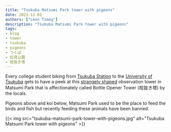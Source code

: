 ```yaml
---
title: "Tsukuba Matsumi Park tower with pigeons"
date: 2021-12-01
authors: ["Leon Timog"]
description: "Tsukuba Matsumi Park tower with pigeons"
tags:
- blog
- tower
- tsukuba
- pigeons
- つくば
- 松見公園
- 栓抜き塔
---
```

Every college student biking from [Tsukuba Station](https://en.wikipedia.org/wiki/Tsukuba_Station) to the [University of Tsukuba](https://www.tsukuba.ac.jp/en/) gets to have a peek at this [strangely shaped](https://dailyportalz.jp/b/cs/mitekite/detail/080219057745/1.htm) observation tower in Matsumi Park that is affectionately called Bottle Opener Tower (栓抜き塔) by the locals.

Pigeons above and koi below, Matsumi Park used to be the place to feed the birds and fish but recently feeding these animals have been banned.

{{< img src="tsukuba-matsumi-park-tower-with-pigeons.jpg" alt="Tsukuba Matsumi Park tower with pigeons" >}}
